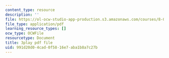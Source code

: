```yaml
---
content_type: resource
description: ''
file: https://ol-ocw-studio-app-production.s3.amazonaws.com/courses/8-01sc-classical-mechanics-fall-2016/991d20d04cad0f5816e7aba1b8a7c27b_6h3T3qIkxqw.pdf
file_type: application/pdf
learning_resource_types: []
ocw_type: OCWFile
resourcetype: Document
title: 3play pdf file
uid: 991d20d0-4cad-0f58-16e7-aba1b8a7c27b
---
```

